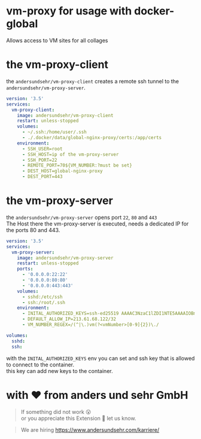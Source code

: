 # vm-proxy for usage with docker-global

Allows access to VM sites for all collages

# the vm-proxy-client

the `andersundsehr/vm-proxy-client` creates a remote ssh tunnel to the `andersundsehr/vm-proxy-server`.  

````yaml
version: '3.5'
services:
  vm-proxy-client:
    image: andersundsehr/vm-proxy-client
    restart: unless-stopped
    volumes:
      - ~/.ssh:/home/user/.ssh
      - ./.docker/data/global-nginx-proxy/certs:/app/certs
    environment:
      - SSH_USER=root
      - SSH_HOST=ip of the vm-proxy-server
      - SSH_PORT=22
      - REMOTE_PORT=70${VM_NUMBER:?must be set}
      - DEST_HOST=global-nginx-proxy
      - DEST_PORT=443
````

# the vm-proxy-server

the `andersundsehr/vm-proxy-server` opens port `22`, `80` and `443`  
The Host there the vm-proxy-server is executed, needs a dedicated IP for the ports 80 and 443.

````yaml
version: '3.5'
services:
  vm-proxy-server:
    image: andersundsehr/vm-proxy-server
    restart: unless-stopped
    ports:
      - '0.0.0.0:22:22'
      - '0.0.0.0:80:80'
      - '0.0.0.0:443:443'
    volumes:
      - sshd:/etc/ssh
      - ssh:/root/.ssh
    environment:
      - INITAL_AUTHORIZED_KEYS=ssh-ed25519 AAAAC3NzaC1lZDI1NTE5AAAAIOBmXh8Btp0eeuh6VbsbvvFpxoBdcOlhGR/7zcFMMgaF
      - DEFAULT_ALLOW_IP=213.61.68.122/32
      - VM_NUMBER_REGEX=/(^|\.)vm(?<vmNumber>[0-9]{2})\./

volumes:
  sshd:
  ssh:
````

with the `INITAL_AUTHORIZED_KEYS` env you can set and ssh key that is allowed to connect to the container.  
this key can add new keys to the container.


# with ♥️ from anders und sehr GmbH

> If something did not work 😮  
> or you appreciate this Extension 🥰 let us know.

> We are hiring https://www.andersundsehr.com/karriere/

